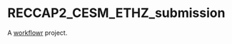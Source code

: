 # RECCAP2_CESM_ETHZ_submission

A [workflowr][] project.

[workflowr]: https://github.com/jdblischak/workflowr
